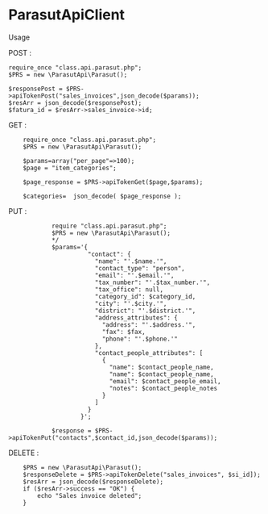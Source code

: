 # ParasutApiClient
Usage  

POST 
:

	require_once "class.api.parasut.php";
	$PRS = new \ParasutApi\Parasut();

	$responsePost = $PRS->apiTokenPost("sales_invoices",json_decode($params));
	$resArr = json_decode($responsePost);
	$fatura_id = $resArr->sales_invoice->id;	


GET : 



		require_once "class.api.parasut.php";
        $PRS = new \ParasutApi\Parasut();

        $params=array("per_page"=>100);
        $page = "item_categories";

        $page_response = $PRS->apiTokenGet($page,$params);

        $categories=  json_decode( $page_response );



PUT : 


                require "class.api.parasut.php";
                $PRS = new \ParasutApi\Parasut();
                */
                $params='{
                          "contact": {
                            "name": "'.$name.'",
                            "contact_type": "person",
                            "email": "'.$email.'",
                            "tax_number": "'.$tax_number.'",
                            "tax_office": null,
                            "category_id": $category_id,
                            "city": "'.$city.'",
                            "district": "'.$district.'",
                            "address_attributes": {
                              "address": "'.$address.'",
                              "fax": $fax,
                              "phone": "'.$phone.'"
                            },
                            "contact_people_attributes": [
                              {
                                "name": $contact_people_name,
                                "name": $contact_people_name,
                                "email": $contact_people_email,
                                "notes": $contact_people_notes
                              }
                            ]
                          }
                        }';

                $response = $PRS->apiTokenPut("contacts",$contact_id,json_decode($params));



DELETE : 


        $PRS = new \ParasutApi\Parasut();
        $responseDelete = $PRS->apiTokenDelete("sales_invoices", $si_id]);
        $resArr = json_decode($responseDelete);
        if ($resArr->success == "OK") {
        	echo "Sales invoice deleted";
        }


